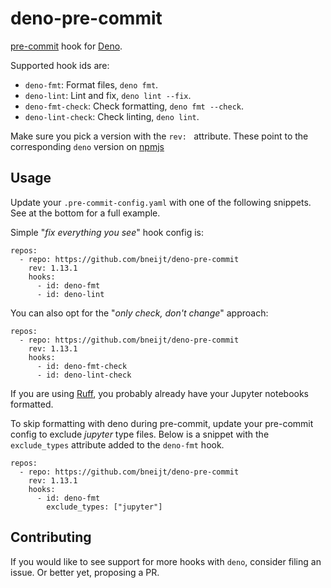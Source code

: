 # deno-pre-commit

[pre-commit](https://pre-commit.com/) hook for [Deno](https://deno.com/).

Supported hook ids are:

- `deno-fmt`: Format files, `deno fmt`.
- `deno-lint`: Lint and fix, `deno lint --fix`.
- `deno-fmt-check`: Check formatting, `deno fmt --check`.
- `deno-lint-check`: Check linting, `deno lint`.

Make sure you pick a version with the `rev: ` attribute. These point to the corresponding `deno` version on [npmjs](https://www.npmjs.com/package/deno)

## Usage

Update your `.pre-commit-config.yaml` with one of the following snippets. See at the bottom for a full example.

Simple "_fix everything you see_" hook config is:
```
repos:
  - repo: https://github.com/bneijt/deno-pre-commit
    rev: 1.13.1
    hooks:
      - id: deno-fmt
      - id: deno-lint
```

You can also opt for the "_only check, don't change_" approach:
```
repos:
  - repo: https://github.com/bneijt/deno-pre-commit
    rev: 1.13.1
    hooks:
      - id: deno-fmt-check
      - id: deno-lint-check
```

If you are using [Ruff](https://docs.astral.sh/ruff/), you probably already have your Jupyter notebooks
formatted.

To skip formatting with deno during pre-commit, update your pre-commit config to exclude _jupyter_ type files. Below is a snippet with the `exclude_types` attribute added to the `deno-fmt` hook.

```
repos:
  - repo: https://github.com/bneijt/deno-pre-commit
    rev: 1.13.1
    hooks:
      - id: deno-fmt
        exclude_types: ["jupyter"]
```

## Contributing
If you would like to see support for more hooks with `deno`, consider filing an issue.
Or better yet, proposing a PR.
